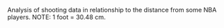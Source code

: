 Analysis of shooting data in relationship to the distance from some NBA players. NOTE: 1 foot = 30.48 cm.
